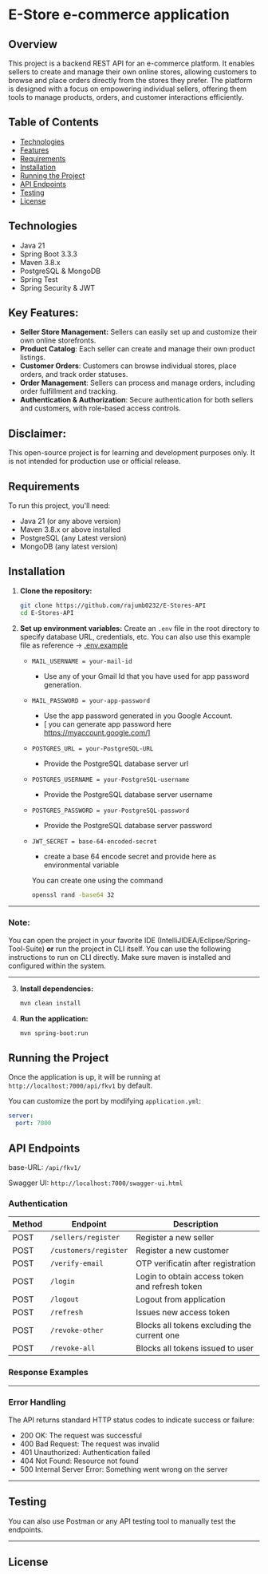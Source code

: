 # E-Store e-commerce application

## Overview

This project is a backend REST API for an e-commerce platform. It enables sellers to create and manage their own online stores, allowing customers to browse and place orders directly from the stores they prefer. The platform is designed with a focus on empowering individual sellers, offering them tools to manage products, orders, and customer interactions efficiently.

## Table of Contents

- [Technologies](#technologies)
- [Features](#key-features)
- [Requirements](#requirements)
- [Installation](#installation)
- [Running the Project](#running-the-project)
- [API Endpoints](#api-endpoints)
- [Testing](#testing)
- [License](#license)

## Technologies

- Java 21
- Spring Boot 3.3.3
- Maven 3.8.x
- PostgreSQL & MongoDB
- Spring Test 
- Spring Security & JWT

## Key Features:
- **Seller Store Management:** Sellers can easily set up and customize their own online storefronts.
- **Product Catalog**: Each seller can create and manage their own product listings.
- **Customer Orders**: Customers can browse individual stores, place orders, and track order statuses.
- **Order Management**: Sellers can process and manage orders, including order fulfillment and tracking.
- **Authentication & Authorization**: Secure authentication for both sellers and customers, with role-based access controls.

## Disclaimer:  
This open-source project is for learning and development purposes only. It is not intended for production use or official release.

## Requirements

To run this project, you'll need:

- Java 21 (or any above version)
- Maven 3.8.x or above installed
- PostgreSQL (any Latest version)
- MongoDB (any latest version)

## Installation

1. **Clone the repository:**
   ```bash
   git clone https://github.com/rajumb0232/E-Stores-API
   cd E-Stores-API
   ```

2. **Set up environment variables:**
   Create an `.env` file in the root directory to specify database URL, credentials, etc. You can also use this example file as reference -> [.env.example](https://github.com/rajumb0232/E-Stores-API/blob/master/E-Stores-API/.env.example)
   
   - `MAIL_USERNAME = your-mail-id`
     - Use any of your Gmail Id that you have used for app password generation.
   
   - `MAIL_PASSWORD = your-app-password`
     - Use the app password generated in you Google Account.
     - [ you can generate app password here https://myaccount.google.com/]
   
   - `POSTGRES_URL = your-PostgreSQL-URL`
     - Provide the PostgreSQL database server url
   
   - `POSTGRES_USERNAME = your-PostgreSQL-username`
     - Provide the PostgreSQL database server username
   
   - `POSTGRES_PASSWORD = your-PostgreSQL-password`
     - Provide the PostgreSQL database server password
   
   - `JWT_SECRET = base-64-encoded-secret`
     - create a base 64 encode secret and provide here as environmental variable
     
     You can create one using the command
     ``` bash
     openssl rand -base64 32
     ```
---
### Note:
You can open the project in your favorite IDE (IntelliJIDEA/Eclipse/Spring-Tool-Suite) **or** run the project in CLI itself.
You can use the following instructions to run on CLI directly. Make sure maven is installed and configured within the system.

--- 

3. **Install dependencies:**

   ```bash
   mvn clean install
   ```

4. **Run the application:**
   ```bash
   mvn spring-boot:run
   ```

## Running the Project

Once the application is up, it will be running at `http://localhost:7000/api/fkv1` by default.

You can customize the port by modifying `application.yml`:
```yml
server:
  port: 7000
```

## API Endpoints

base-URL: `/api/fkv1/`

Swagger UI: `http://localhost:7000/swagger-ui.html`

### Authentication
| Method | Endpoint              | Description                                    |
|--------|-----------------------|------------------------------------------------|
| POST   | `/sellers/register`   | Register a new seller                          |
| POST   | `/customers/register` | Register a new customer                        |
| POST   | `/verify-email`       | OTP verificatin after registration             |
| POST   | `/login`              | Login to obtain access token and refresh token |
| POST   | `/logout`             | Logout from application                        |
| POST   | `/refresh`            | Issues new access token                        |
| POST   | `/revoke-other`       | Blocks all tokens excluding the current one    |
| POST   | `/revoke-all`         | Blocks all tokens issued to user               |

### Response Examples

<!-- **GET /users**
```json
[
  {
    "id": 1,
    "name": "John Doe",
    "email": "john@example.com"
  }
]
```

**POST /auth/login**
```json
{
  "username": "johndoe",
  "password": "yourpassword"
}
```
-->
---

### Error Handling

The API returns standard HTTP status codes to indicate success or failure:
- 200 OK: The request was successful
- 400 Bad Request: The request was invalid
- 401 Unauthorized: Authentication failed
- 404 Not Found: Resource not found
- 500 Internal Server Error: Something went wrong on the server

--- 

## Testing

You can also use Postman or any API testing tool to manually test the endpoints.

---

## License

<!-- This project is licensed under the [MIT License](LICENSE). -->
